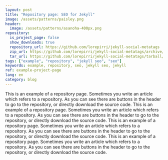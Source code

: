 ```yaml
---
layout: post
title: "Repository page: SEO for Jekyll"
image: /assets/patterns/paisley.png
header:
  image: /assets/patterns/asanoha-400px.png
repository:
  is_project_page: false
  show_downloads: true
  repository_url: https://github.com/lorepirri/jekyll-social-metatags
  zip_url: https://github.com/lorepirri/jekyll-social-metatags/archive/master.zip
  tar_url: https://github.com/lorepirri/jekyll-social-metatags/tarball/master
tags: ["example", "repository", "jekyll seo", "seo"]
keywords: example, repository, seo, jekyll seo, jekyll  
ref: example-project-page
lang: en
category: blog
---
```


This is an example of a repository page. Sometimes you write an article which refers to a repository. As you can see there are buttons in the header to go to the repository, or directly download the source code.  This is an example of a repository page. Sometimes you write an article which refers to a repository. As you can see there are buttons in the header to go to the repository, or directly download the source code.  This is an example of a repository page. Sometimes you write an article which refers to a repository. As you can see there are buttons in the header to go to the repository, or directly download the source code.  This is an example of a repository page. Sometimes you write an article which refers to a repository. As you can see there are buttons in the header to go to the repository, or directly download the source code.